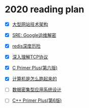 # 2020 reading plan

- [x] [大型网站技术架构]()

- [x] [SRE: Google运维解密]()

- [x] [redis深度历险]()

- [x] [深入理解TCP协议]()

- [x] [C Primer Plus(第六版)](https://book.douban.com/subject/26792521/)

- [x] [计算机是怎么跑起来的](https://book.douban.com/subject/26397183/)

- [ ] [数据密集型应用系统设计](https://book.douban.com/subject/30329536//)

- [ ] [C++ Primer Plus(第6版)](https://book.douban.com/subject/10789789/)

  

